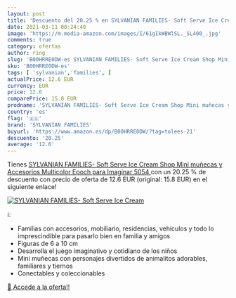 ```yaml
---
layout: post
title: 'Descuento del 20.25 % en SYLVANIAN FAMILIES- Soft Serve Ice Cream'
date: 2021-03-11 00:24:40
image: 'https://m.media-amazon.com/images/I/61gIkWBWlSL._SL400_.jpg'
comments: true
category: ofertas
author: ring
slug: 'B00HRRE0DW-es SYLVANIAN FAMILIES- Soft Serve Ice Cream Shop Mini muñecas...'
sku: 'B00HRRE0DW-es'
tags: [ 'sylvanian','families', ]
actualPrice: 12.6 EUR
currency: EUR
price: 12.6
comparePrice: 15.8 EUR
prodname: 'SYLVANIAN FAMILIES- Soft Serve Ice Cream Shop Mini muñecas y Accesorios  Multicolor  Epoch para Imaginar 5054 '
country: 'es'
flag: '🇪🇸'
brand: 'SYLVANIAN FAMILIES'
buyurl: 'https://www.amazon.es/dp/B00HRRE0DW/?tag=tolees-21'
descuento: '20.25'
average: '12.6'
---
```


Tienes [SYLVANIAN FAMILIES- Soft Serve Ice Cream Shop Mini muñecas y Accesorios  Multicolor  Epoch para Imaginar 5054 ](https://www.amazon.es/dp/B00HRRE0DW/?tag=tolees-21) con un 20.25 % de descuento con precio de oferta de 12.6 EUR (original: 15.8 EUR) en el siguiente enlace!

[![SYLVANIAN FAMILIES- Soft Serve Ice Cream](https://m.media-amazon.com/images/I/61gIkWBWlSL._SL400_.jpg)](https://www.amazon.es/dp/B00HRRE0DW/?tag=tolees-21)

ℹ️:

- Familias con accesorios, mobiliario, residencias, vehículos y todo lo imprescindible para pasarlo bien en familia y amigos
- Figuras de 6 a 10 cm
- Desarrolla el juego imaginativo y cotidiano de los niños
- Mini muñecas con personajes divertidos de animalitos adorables, familiares y tiernos
- Conectables y coleccionables

[🛒 Accede a la oferta!!](https://www.amazon.es/dp/B00HRRE0DW/?tag=tolees-21)

